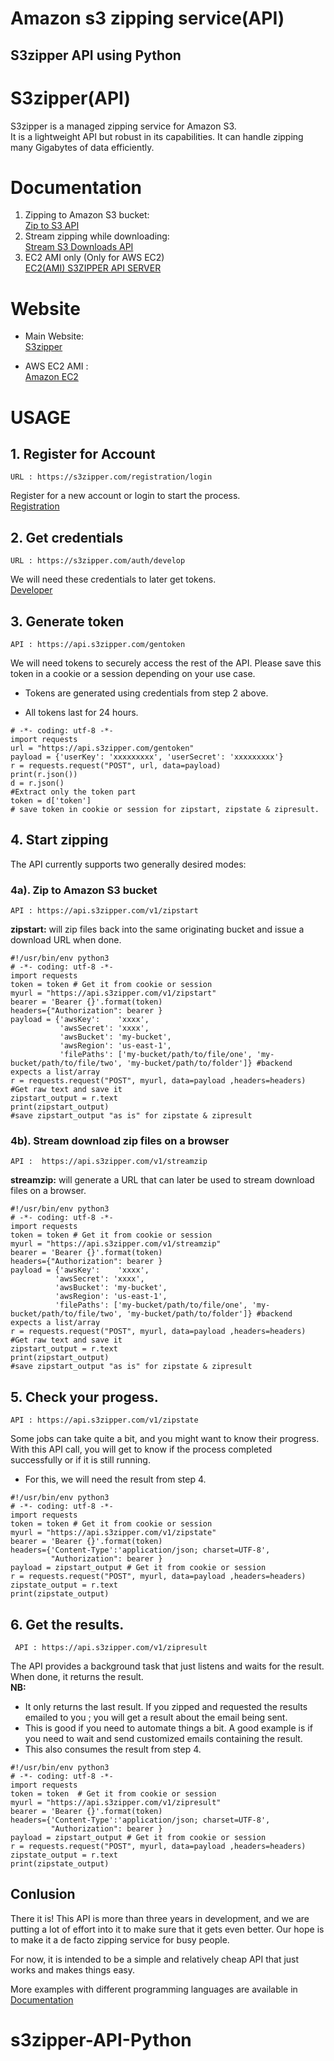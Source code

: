 # Amazon s3 zipping service(API)

## S3zipper API using Python

# S3zipper(API)
S3zipper is a managed zipping service for Amazon S3.  
It is a lightweight API but robust in its capabilities.
It can handle zipping many Gigabytes of data efficiently.

# Documentation
1. Zipping to Amazon S3 bucket:  
[Zip to S3 API](https://docs.s3zipper.com/#23fc2566-464e-bcf7-1e0d-614dd77290df)
2. Stream zipping while downloading:  
[Stream S3 Downloads API](https://docs.s3zipper.com/#1c290c02-8c67-14d7-6fee-3912dca4abbf)
3. EC2 AMI only (Only for AWS EC2)  
[EC2(AMI) S3ZIPPER API SERVER](https://docs.s3zipper.com/#bd260c71-5f11-4a05-a07b-6e489ca8cb7d)

# Website
- Main Website:  
[S3zipper](https://s3zipper.com/)

- AWS EC2 AMI :  
[Amazon EC2](https://aws.amazon.com/marketplace/pp/B0727QDVXV)

# USAGE

## 1. Register for Account
``` URL : https://s3zipper.com/registration/login ```

Register for a new account or login to start the process.  
[Registration](https://s3zipper.com/registration/login)

## 2. Get credentials
``` URL : https://s3zipper.com/auth/develop ```  

We will need these credentials to later get tokens.  
[Developer](https://s3zipper.com/auth/develop)

## 3. Generate token
```API : https://api.s3zipper.com/gentoken```  

We will need tokens to securely access the rest of the API. Please save this token in a cookie or a session depending on your use case.

- Tokens are generated using credentials from step 2 above.

- All tokens last for 24 hours.

```
# -*- coding: utf-8 -*-
import requests
url = "https://api.s3zipper.com/gentoken"
payload = {'userKey': 'xxxxxxxxx', 'userSecret': 'xxxxxxxxx'} 
r = requests.request("POST", url, data=payload)
print(r.json())
d = r.json()
#Extract only the token part
token = d['token']
# save token in cookie or session for zipstart, zipstate & zipresult.

```

## 4. Start zipping
The API currently supports two generally desired modes:  
### 4a). Zip to Amazon S3 bucket  
 ``` API : https://api.s3zipper.com/v1/zipstart  ```    

**zipstart:**  will zip files back into the same originating bucket and issue a download URL when done.

```
#!/usr/bin/env python3
# -*- coding: utf-8 -*-
import requests
token = token # Get it from cookie or session
myurl = "https://api.s3zipper.com/v1/zipstart"
bearer = 'Bearer {}'.format(token)
headers={"Authorization": bearer }
payload = {'awsKey':    'xxxx',
           'awsSecret': 'xxxx',
           'awsBucket': 'my-bucket',
           'awsRegion': 'us-east-1',
           'filePaths': ['my-bucket/path/to/file/one', 'my-bucket/path/to/file/two', 'my-bucket/path/to/folder']} #backend expects a list/array
r = requests.request("POST", myurl, data=payload ,headers=headers)
#Get raw text and save it
zipstart_output = r.text
print(zipstart_output)
#save zipstart_output "as is" for zipstate & zipresult

```

### 4b). Stream download zip files on a browser
``` API :  https://api.s3zipper.com/v1/streamzip ```

 **streamzip:**  will generate a URL that can later be used to stream download files on a browser.

 ```
#!/usr/bin/env python3
# -*- coding: utf-8 -*-
import requests
token = token # Get it from cookie or session
myurl = "https://api.s3zipper.com/v1/streamzip"
bearer = 'Bearer {}'.format(token)
headers={"Authorization": bearer }
payload = {'awsKey':    'xxxx',
           'awsSecret': 'xxxx',
           'awsBucket': 'my-bucket',
           'awsRegion': 'us-east-1',
           'filePaths': ['my-bucket/path/to/file/one', 'my-bucket/path/to/file/two', 'my-bucket/path/to/folder']} #backend expects a list/array
r = requests.request("POST", myurl, data=payload ,headers=headers)
#Get raw text and save it
zipstart_output = r.text
print(zipstart_output)
#save zipstart_output "as is" for zipstate & zipresult

 ```

## 5. Check your progess.
``` API : https://api.s3zipper.com/v1/zipstate ```

Some jobs can take quite a bit, and you might want to know their progress.  With this API call, you will get to know if the process completed successfully or if it is still running.
- For this, we will need the result from step 4.

```
#!/usr/bin/env python3
# -*- coding: utf-8 -*-
import requests
token = token # Get it from cookie or session
myurl = "https://api.s3zipper.com/v1/zipstate"
bearer = 'Bearer {}'.format(token)
headers={'Content-Type':'application/json; charset=UTF-8',
         "Authorization": bearer }
payload = zipstart_output # Get it from cookie or session
r = requests.request("POST", myurl, data=payload ,headers=headers)
zipstate_output = r.text
print(zipstate_output)

```

## 6. Get the results.  
``` API : https://api.s3zipper.com/v1/zipresult```  

The API provides a background task that just listens and waits for the result. When done, it returns the result.   
**NB:**  
- It only returns the last result. If you zipped and requested the results emailed to you ; you will get a result about the email being sent.
- This is good if you need to automate things a bit. A good example is if you need to wait and send customized emails containing the result.
- This also consumes the result from step 4.

```
#!/usr/bin/env python3
# -*- coding: utf-8 -*-
import requests
token = token  # Get it from cookie or session
myurl = "https://api.s3zipper.com/v1/zipresult"
bearer = 'Bearer {}'.format(token)
headers={'Content-Type':'application/json; charset=UTF-8',
         "Authorization": bearer }
payload = zipstart_output # Get it from cookie or session
r = requests.request("POST", myurl, data=payload ,headers=headers)
zipstate_output = r.text
print(zipstate_output)

```

## Conlusion

There it is! This API is more than three years in development, and we are putting a lot of effort into it to make sure that it gets even better. Our hope is to make it a de facto zipping service for busy people.

For now, it is intended to be a simple and relatively cheap API that just works and makes things easy.

More examples with different programming languages are available in [Documentation](https://docs.s3zipper.com/)
# s3zipper-API-Python
